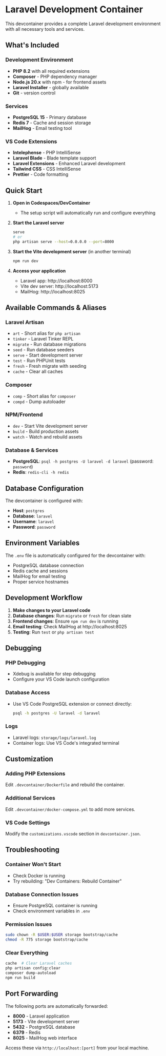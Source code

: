 # Laravel Development Container

This devcontainer provides a complete Laravel development environment with all necessary tools and services.

## What's Included

### Development Environment
- **PHP 8.2** with all required extensions
- **Composer** - PHP dependency manager
- **Node.js 20.x** with npm - for frontend assets
- **Laravel Installer** - globally available
- **Git** - version control

### Services
- **PostgreSQL 15** - Primary database
- **Redis 7** - Cache and session storage
- **MailHog** - Email testing tool

### VS Code Extensions
- **Intelephense** - PHP IntelliSense
- **Laravel Blade** - Blade template support
- **Laravel Extensions** - Enhanced Laravel development
- **Tailwind CSS** - CSS IntelliSense
- **Prettier** - Code formatting

## Quick Start

1. **Open in Codespaces/DevContainer**
   - The setup script will automatically run and configure everything

2. **Start the Laravel server**
   ```bash
   serve
   # or
   php artisan serve --host=0.0.0.0 --port=8000
   ```

3. **Start the Vite development server** (in another terminal)
   ```bash
   npm run dev
   ```

4. **Access your application**
   - Laravel app: http://localhost:8000
   - Vite dev server: http://localhost:5173
   - MailHog: http://localhost:8025

## Available Commands & Aliases

### Laravel Artisan
- `art` - Short alias for `php artisan`
- `tinker` - Laravel Tinker REPL
- `migrate` - Run database migrations
- `seed` - Run database seeders
- `serve` - Start development server
- `test` - Run PHPUnit tests
- `fresh` - Fresh migrate with seeding
- `cache` - Clear all caches

### Composer
- `comp` - Short alias for `composer`
- `compd` - Dump autoloader

### NPM/Frontend
- `dev` - Start Vite development server
- `build` - Build production assets
- `watch` - Watch and rebuild assets

### Database & Services
- **PostgreSQL**: `psql -h postgres -U laravel -d laravel` (password: `password`)
- **Redis**: `redis-cli -h redis`

## Database Configuration

The devcontainer is configured with:
- **Host**: `postgres`
- **Database**: `laravel`
- **Username**: `laravel`
- **Password**: `password`

## Environment Variables

The `.env` file is automatically configured for the devcontainer with:
- PostgreSQL database connection
- Redis cache and sessions
- MailHog for email testing
- Proper service hostnames

## Development Workflow

1. **Make changes to your Laravel code**
2. **Database changes**: Run `migrate` or `fresh` for clean slate
3. **Frontend changes**: Ensure `npm run dev` is running
4. **Email testing**: Check MailHog at http://localhost:8025
5. **Testing**: Run `test` or `php artisan test`

## Debugging

### PHP Debugging
- Xdebug is available for step debugging
- Configure your VS Code launch configuration

### Database Access
- Use VS Code PostgreSQL extension or connect directly:
  ```bash
  psql -h postgres -U laravel -d laravel
  ```

### Logs
- Laravel logs: `storage/logs/laravel.log`
- Container logs: Use VS Code's integrated terminal

## Customization

### Adding PHP Extensions
Edit `.devcontainer/Dockerfile` and rebuild the container.

### Additional Services
Edit `.devcontainer/docker-compose.yml` to add more services.

### VS Code Settings
Modify the `customizations.vscode` section in `devcontainer.json`.

## Troubleshooting

### Container Won't Start
- Check Docker is running
- Try rebuilding: "Dev Containers: Rebuild Container"

### Database Connection Issues
- Ensure PostgreSQL container is running
- Check environment variables in `.env`

### Permission Issues
```bash
sudo chown -R $USER:$USER storage bootstrap/cache
chmod -R 775 storage bootstrap/cache
```

### Clear Everything
```bash
cache  # Clear Laravel caches
php artisan config:clear
composer dump-autoload
npm run build
```

## Port Forwarding

The following ports are automatically forwarded:
- **8000** - Laravel application
- **5173** - Vite development server
- **5432** - PostgreSQL database
- **6379** - Redis
- **8025** - MailHog web interface

Access these via `http://localhost:[port]` from your local machine. 